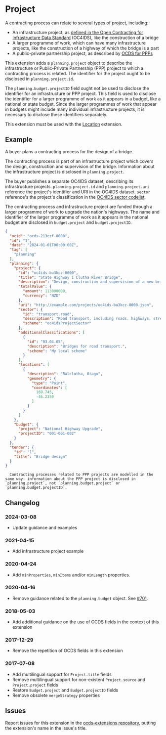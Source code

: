 # Project

A contracting process can relate to several types of project, including:

* An infrastructure project, as [defined in the Open Contracting for Infrastructure Data Standard](https://standard.open-contracting.org/infrastructure/latest/en/projects/#what-is-a-project) (OC4IDS), like the construction of a bridge
* A larger programme of work, which can have many infrastructure projects, like the construction of a highway of which the bridge is a part
* A public-private partnership project, as described by [OCDS for PPPs](https://standard.open-contracting.org/profiles/ppp/latest/en/)

This extension adds a `planning.project` object to describe the infrastructure or Public-Private Partnership (PPP) project to which a contracting process is related. The identifier for the project ought to be disclosed in `planning.project.id`.

The `planning.budget.projectID` field ought not be used to disclose the identifier for an infrastructure or PPP project. This field is used to disclose the identifier for a larger programme of work as it appears in a budget, like a national or state budget. Since the larger programmes of work that appear in budgets might include many individual infrastructure projects, it is necessary to disclose these identifiers separately.

This extension must be used with the [Location](https://extensions.open-contracting.org/en/extensions/location/master/) extension.

## Example

A buyer plans a contracting process for the design of a bridge.

The contracting process is part of an infrastructure project which covers the design, construction and supervision of the bridge. Information about the infrastructure project is disclosed in `planning.project`.

The buyer publishes a separate OC4IDS dataset, describing its infrastructure projects. `planning.project.id` and `planning.project.uri` reference the project's identifier and URI in the OC4IDS dataset. `sector` reference's the project's classification in the [OC4IDS sector codelist](https://standard.open-contracting.org/infrastructure/latest/en/reference/codelists/#projectsector).

The contracting process and infrastructure project are funded through a larger programme of work to upgrade the nation's highways. The name and identifier of the larger programme of work as it appears in the national budget are disclosed in `budget.project` and `budget.projectID`.

```json
{
  "ocid": "ocds-213czf-0000",
  "id": "1",
  "date": "2024-01-01T00:00:00Z",
  "tag": [
    "planning"
  ],
  "planning": {
    "project": {
      "id": "oc4ids-bu3kcz-0000",
      "title": "State Highway 1 Clutha River Bridge",
      "description": "Design, construction and supervision of a new bridge crossing for State Highway 1 over the Clutha River.",
      "totalValue": {
        "amount": 113000000,
        "currency": "NZD"
      },
      "uri": "http://example.com/projects/oc4ids-bu3kcz-0000.json",
      "sector": {
        "id": "transport.road",
        "description": "Road transport, including roads, highways, streets, tunnels and bridges.",
        "scheme": "oc4idsProjectSector"
      },
      "additionalClassifications": [
        {
          "id": "03.04.05",
          "description": "Bridges for road transport.",
          "scheme": "My local scheme"
        }
      ],
      "locations": [
        {
          "description": "Balclutha, Otago",
          "geometry": {
            "type": "Point",
            "coordinates": [
              169.745,
              -46.2359
            ]
          }
        }
      ]
    },
    "budget": {
      "project": "National Highway Upgrade",
      "projectID": "001-001-002"
    }
  },
  "tender": {
    "id": "1",
    "title": "Bridge design"
  }
}
```

```{admonition} Public-Private Partnership projects
  Contracting processes related to PPP projects are modelled in the same way: information about the PPP project is disclosed in `planning.project`, not `planning.budget.project` or `planning.budget.projectID`.
```

## Changelog

### 2024-03-08

* Update guidance and examples

### 2021-04-15

* Add infrastructure project example

### 2020-04-24

* Add `minProperties`, `minItems` and/or `minLength` properties.

### 2020-04-16

* Remove guidance related to the `planning.budget` object. See [#701](https://github.com/open-contracting/standard/issues/701).

### 2018-05-03

* Add additional guidance on the use of OCDS fields in the context of this extension

### 2017-12-29

* Remove the repetition of OCDS fields in this extension

### 2017-07-08

* Add multilingual support for `Project.title` fields
* Remove multilingual support for non-existent `Project.source` and `Project.project` fields
* Restore `Budget.project` and `Budget.projectID` fields
* Remove obsolete `mergeStrategy` properties

## Issues

Report issues for this extension in the [ocds-extensions repository](https://github.com/open-contracting/ocds-extensions/issues), putting the extension's name in the issue's title.
